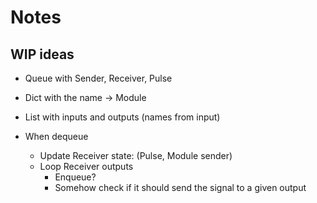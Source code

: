 # Notes

## WIP ideas
- Queue with Sender, Receiver, Pulse
- Dict with the name -> Module
- List with inputs and outputs (names from input)

- When dequeue
    - Update Receiver state: (Pulse, Module sender)
	- Loop Receiver outputs
        - Enqueue?
        - Somehow check if it should send the signal to a given output
